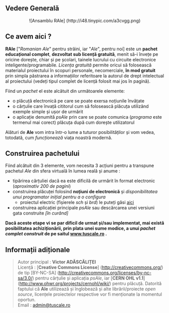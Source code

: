 ## Vedere Generală ##
<center>![Ansamblu RAle] (http://i48.tinypic.com/a3cvgg.png)</center>

## Ce avem aici ? ##
**RAle** ["*Romanian Ale*" pentru străini, iar "*Ale*", pentru noi] este un **pachet educațional complet**, **dezvoltat sub licență gratuită**, menit să-i învețe pe oricine dorește, chiar și pe școlari, tainele lucrului cu circuite electronice inteligente/programabile. _Licența gratuită_ permite oricui să folosească materialul proiectului în scopuri personale, necomerciale, **în mod gratuit** prin simpla păstrarea a informațiilor referitoare la autorul de drept intelectual al proiectului (vedeți tipul complet de licență folosit mai jos în pagină).  
  
Fiind un _pachet_ el este alcătuit din următoarele elemente:
* o plăcuță electronică pe care se poate exersa noțiunile învățate
* o cărțulie care învață cititorul cum să folosească plăcuța utilizând exemple simple și ușor de urmărit
* o aplicație denumită _psAle_ prin care se poate comunica (_programa_ este termenul mai corect) plăcuța după cum dorește utilizatorul

Alături de **Ale** vom intra într-o lume a tuturor posibilităților și vom vedea, totodată, cum _funcționează_ viața noastră modernă.

## Construirea pachetului ##
Fiind alcătuit din 3 elemente, vom necesita 3 acțiuni pentru a transpune pachetul *Ale* din sfera virtuală în lumea reală și anume :
* tipărirea cărțuliei dacă ea este dificilă de urmărit în format electronic (_aproximativ 200 de pagini_)
* construirea plăcuței folosind **noțiuni de electronică** și *disponibilitatea unui programator inițial pentru a o configura*
  * proiectul electric (fișierele *sch* și *brd*) le puteți găsi [aici](eagle/v0.9/)
* construirea aplicației principale _psAle_ sau descărcarea unei versiuni gata construite *[în curând]*

**Dacă aceste etape vi se par dificil de urmat și/sau implementat, mai există posibilitatea achiziționării, prin plata unei sume modice, a unui _pachet complet construit_ de pe saitul www.tuscale.ro .**

## Informații adiționale ##
>Autor principal : **Victor ADĂSCĂLIȚEI**  
>Licență         : [**Creative Commons License**] (http://creativecommons.org/) de tip [BY-NC-SA] (http://creativecommons.org/licenses/by-nc-sa/3.0/) pentru cărțulie și aplicația _psAle_, iar [**CERN OHL v1.1**] (http://www.ohwr.org/projects/cernohl/wiki/) pentru plăcuță. Datorită faptului că **Ale** utilizează și înglobează și alte librării/proiecte *open source*, licențele proiectelor respective vor fi menționate la momentul oportun.  
>Email           : admin@tuscale.ro  
